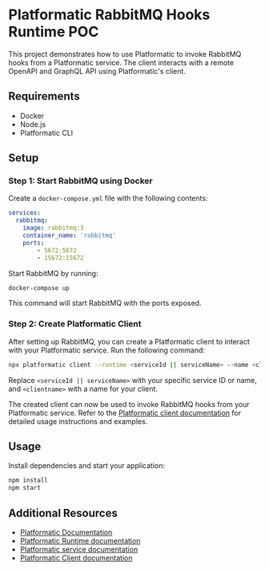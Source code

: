 # Platformatic RabbitMQ Hooks Runtime POC

This project demonstrates how to use Platformatic to invoke RabbitMQ hooks from a Platformatic service. The client interacts with a remote OpenAPI and GraphQL API using Platformatic's client.

## Requirements

- Docker
- Node.js
- Platformatic CLI

## Setup

### Step 1: Start RabbitMQ using Docker

Create a `docker-compose.yml` file with the following contents:

```yaml
services:
  rabbitmq:
    image: rabbitmq:3
    container_name: 'rabbitmq'
    ports:
        - 5672:5672
        - 15672:15672
```

Start RabbitMQ by running:

```bash
docker-compose up
```

This command will start RabbitMQ with the ports exposed.

### Step 2: Create Platformatic Client

After setting up RabbitMQ, you can create a Platformatic client to interact with your Platformatic service. Run the following command:

```bash
npx platformatic client --runtime <serviceId || serviceName> --name <clientname>
```

Replace `<serviceId || serviceName>` with your specific service ID or name, and `<clientname>` with a name for your client.

The created client can now be used to invoke RabbitMQ hooks from your Platformatic service. Refer to the [Platformatic client documentation](https://docs.platformatic.dev/docs/client/overview) for detailed usage instructions and examples.

## Usage

Install dependencies and start your application:

```bash
npm install 
npm start
```

## Additional Resources

- [Platformatic Documentation](https://docs.platformatic.dev)
- [Platformatic Runtime documentation](https://docs.platformatic.dev/docs/runtime/overview)
- [Platformatic service documentation](https://docs.platformatic.dev/docs/service/overview)
- [Platformatic Client documentation](https://docs.platformatic.dev/docs/client/overview)

